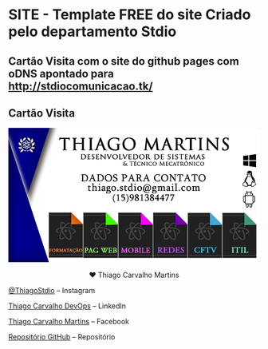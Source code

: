 # SITE - Template FREE do site Criado pelo departamento Stdio
## Cartão Visita com o site do github pages com oDNS apontado para http://stdiocomunicacao.tk/


## Cartão Visita

![](bs.png)

<div align="center"> ♥ Thiago Carvalho Martins</div>

[@ThiagoStdio](https://www.instagram.com/thiagostdio/) – Instagram</br>

[Thiago Carvalho DevOps](https://www.linkedin.com/in/thiago-c-621365175/) – LinkedIn</br>

[Thiago Carvalho Martins](https://www.facebook.com/password.iso.27001/) – Facebook </br>

[Repositório GitHub](https://github.com/ThiagoStdio?tab=repositories) – Repositório</br>


<!-- Markdown link & img dfn's -->
[XAMARIN]: https://img.shields.io/badge/XAMARIN-TRUE-white
[Teste de usabilidade]: https://img.shields.io/badge/TestedeUsabilidade-OK-black
[DOWNLOADS]: https://img.shields.io/badge/Downloads-X-cyan
[JAVA]: https://img.shields.io/badge/JAVA-TRUE-pink
[CSS]: https://img.shields.io/badge/CSS-TRUE-green
[HTML]: https://img.shields.io/badge/HTML-TRUE-blue
[PHP]: https://img.shields.io/badge/PHP-TRUE-red
[FP]: https://img.shields.io/badge/FernandoPrestes-FLAG-yellow
[ARDUINO]: https://img.shields.io/badge/Arduino-UNO-yellowgreen
[CS]: https://img.shields.io/badge/C-Sharp-cyan
